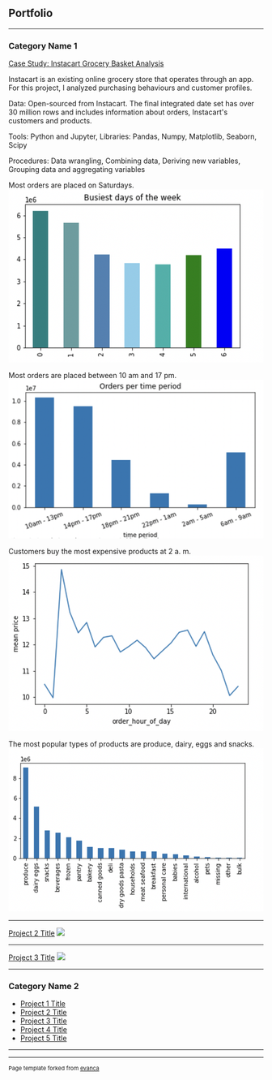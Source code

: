 ## Portfolio

---

### Category Name 1 

[Case Study: Instacart Grocery Basket Analysis](/sample_page)

Instacart is an existing online grocery store that operates through an app. For this project, I analyzed purchasing behaviours and customer profiles.

Data: Open-sourced from Instacart. The final integrated date set has over 30 million rows and includes information about orders, Instacart's customers and products.

Tools: Python and Jupyter, Libraries: Pandas, Numpy, Matplotlib, Seaborn, Scipy

Procedures: Data wrangling, Combining data, Deriving new variables, Grouping data and aggregating variables


Most orders are placed on Saturdays.
<img src="images/Screenshot 2024-02-11 at 14.52.44.png?raw=true"/>

Most orders are placed between 10 am and 17 pm.
<img src="images/Screenshot 2024-02-11 at 14.53.02.png?raw=true"/>

Customers buy the most expensive products at 2 a. m.
<img src="images/Screenshot 2024-02-11 at 14.54.33.png?raw=true"/>

The most popular types of products are produce, dairy, eggs and snacks. 
<img src="images/Screenshot 2024-02-11 at 14.55.05.png?raw=true"/>



---
[Project 2 Title](/pdf/sample_presentation.pdf)
<img src="images/dummy_thumbnail.jpg?raw=true"/>

---
[Project 3 Title](http://example.com/)
<img src="images/dummy_thumbnail.jpg?raw=true"/>

---

### Category Name 2

- [Project 1 Title](http://example.com/)
- [Project 2 Title](http://example.com/)
- [Project 3 Title](http://example.com/)
- [Project 4 Title](http://example.com/)
- [Project 5 Title](http://example.com/)

---




---
<p style="font-size:11px">Page template forked from <a href="https://github.com/evanca/quick-portfolio">evanca</a></p>
<!-- Remove above link if you don't want to attibute -->
